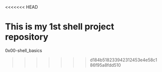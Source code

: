 <<<<<<< HEAD

**This is my 1st shell project repository**
=======
0x00-shell_basics
>>>>>>> d184b518233942312453e4e58c186f95a8fdd510
